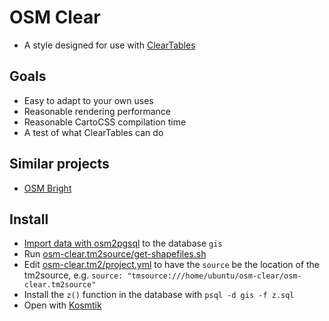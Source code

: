 # OSM Clear
* A style designed for use with [ClearTables](https://github.com/pnorman/ClearTables)

## Goals
- Easy to adapt to your own uses
- Reasonable rendering performance
- Reasonable CartoCSS compilation time
- A test of what ClearTables can do

## Similar projects
- [OSM Bright](https://github.com/mapbox/osm-bright)

## Install
- [Import data with osm2pgsql](https://github.com/pnorman/ClearTables#usage) to the database `gis`
- Run [osm-clear.tm2source/get-shapefiles.sh](osm-clear.tm2source/get-shapefiles.sh)
- Edit [osm-clear.tm2/project.yml](osm-clear.tm2/project.yml) to have the `source` be the location of the tm2source, e.g. ``source: "tmsource:///home/ubuntu/osm-clear/osm-clear.tm2source"``
- Install the `z()` function in the database with `psql -d gis -f z.sql`
- Open with [Kosmtik](https://github.com/kosmtik/kosmtik)
